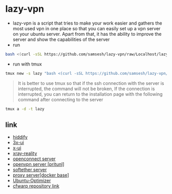 # lazy-vpn
- lazy-vpn is a script that tries to make your work easier and gathers the most used vpn in one place so that you can easily set up a vpn server on your ubuntu server.
Apart from that, it has the ability to improve the server and show the capabilities of the server
- run 
```bash
bash <(curl -sSL https://github.com/samsesh/lazy-vpn/raw/Localhost/lazy.sh)
```
- run with tmux
```bash
tmux new -s lazy "bash <(curl -sSL https://github.com/samsesh/lazy-vpn/raw/Localhost/lazy.sh)"
```
> It is better to use tmux so that if the ssh connection with the server is interrupted, the command will not be broken, If the connection is interrupted, you can return to the installation page with the following command after connecting to the server
```bash
tmux a -d -t lazy
```
## link 
- [hiddify](https://github.com/hiddify/hiddify-config/)
- [3x-ui](https://github.com/MHSanaei/3x-ui)
- [x-ui](https://github.com/FranzKafkaYu/x-ui)
- [xray-reality](https://github.com/sajjaddg/xray-reality)
- [openconnect server](https://github.com/samsesh/ocserv-docker)
- [openvpn server [pritunl]](https://github.com/samsesh/pritunl-install)
- [softether server](https://github.com/samsesh/softether-install)
- [proxy server[docker base]](https://github.com/samsesh/3proxy-docker-compose)
- [Ubuntu-Optimizer](https://github.com/samsesh/Ubuntu-Optimizer)
- [cfwarp repository link](https://gitlab.com/rwkgyg/CFwarp/)